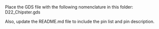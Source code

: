 Place the GDS file with the following nomenclature in this folder: D22_Chipster.gds

Also, update the README.md file to include the pin list and pin description.
